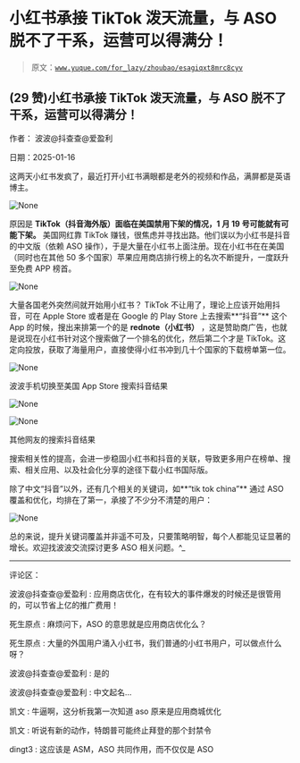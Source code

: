 # 小红书承接 TikTok 泼天流量，与 ASO 脱不了干系，运营可以得满分！

> 原文：[`www.yuque.com/for_lazy/zhoubao/esagiqxt8mrc8cyv`](https://www.yuque.com/for_lazy/zhoubao/esagiqxt8mrc8cyv)

## (29 赞)小红书承接 TikTok 泼天流量，与 ASO 脱不了干系，运营可以得满分！

作者： 波波@抖查查@爱盈利

日期：2025-01-16

这两天小红书发疯了，最近打开小红书满眼都是老外的视频和作品，满屏都是英语博主。

![](img/02ce5cb45926f14f9d76c0ec9efe1a8a.png "None")

原因是 **TikTok（抖音海外版）面临在美国禁用下架的情况，1 月 19 号可能就有可能下架。** 美国网红靠 TikTok
赚钱，很焦虑并寻找出路。他们误以为小红书是抖音的中文版（依赖 ASO 操作），于是大量在小红书上面注册。现在小红书在在美国（同时也在其他 50 多个国家）苹果应用商店排行榜上的名次不断提升，一度跃升至免费
APP 榜首。

![](img/4e55bfb8e92c792ad446603052df2e10.png "None")

大量各国老外突然间就开始用小红书？ TikTok 不让用了，理论上应该开始用抖音，可在 Apple Store 或者是在 Google 的 Play
Store 上去搜索**“抖音”** 这个 App 的时候，搜出来排第一个的是 **rednote（小红书）** ，这是赞助商广告，也就是说现在小红书针对这个搜索做了一个排名的优化，然后第二个才是
TikTok。这定向投放，获取了海量用户，直接使得小红书冲到几十个国家的下载榜单第一位。

![](img/926f0c2e92e515363a85806c24032053.png "None")

波波手机切换至美国 App Store 搜索抖音结果

![](img/d1a459c200fff6b7f28d36d4898b4f37.png "None")

![](img/3fbb5cbcb03b132fbd2ecb957badf5dd.png "None")

其他网友的搜索抖音结果

搜索相关性的提高，会进一步稳固小红书和抖音的关联，导致更多用户在榜单、搜索、相关应用、以及社会化分享的途径下载小红书国际版。

除了中文“抖音”以外，还有几个相关的关键词，如**“tik tok china”** 通过 ASO 覆盖和优化，均排在了第一，承接了不少分不清楚的用户：

![](img/c6eacbff665f7190ae470f50363be599.png "None")

总的来说，提升关键词覆盖并非遥不可及，只要策略明智，每个人都能见证显著的增长。欢迎找波波交流探讨更多 ASO 相关问题。^_

* * *

评论区：

波波@抖查查@爱盈利 : 应用商店优化，在有较大的事件爆发的时候还是很管用的，可以节省上亿的推广费用！

死生原点 : 麻烦问下，ASO 的意思就是应用商店优化么？

死生原点 : 大量的外国用户涌入小红书，我们普通的小红书用户，可以做点什么呀？

波波@抖查查@爱盈利 : 是的

波波@抖查查@爱盈利 : 中文起名…

凯文 : 牛逼啊，这分析我第一次知道 aso 原来是应用商城优化

凯文 : 听说有新的动作，特朗普可能终止拜登的那个封禁令

dingt3 : 这应该是 ASM，ASO 共同作用，而不仅仅是 ASO
